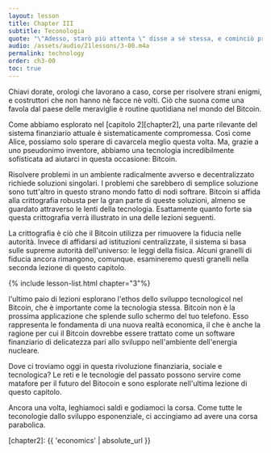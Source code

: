 ```yaml
---
layout: lesson
title: Chapter III
subtitle: Teconologia
quote: "\"Adesso, starò più attenta \" disse a sè stessa, e cominciò prendendo la piccola chiave dorata, e aprendo la porta che immetteva nel giardino."
audio: /assets/audio/21lessons/3-00.m4a
permalink: technology
order: ch3-00
toc: true
---
```


Chiavi dorate, orologi che lavorano a caso, corse per risolvere strani enigmi, 
e costruttori che non hanno nè facce nè volti. Ciò che suona come una favola dal 
paese delle meraviglie è routine quotidiana nel mondo del Bitcoin.

Come abbiamo esplorato nel [capitolo 2][chapter2], una parte rilevante del sistema finanziario attuale 
è sistematicamente compromessa. Così come Alice, possiamo solo sperare di cavarcela meglio 
questa volta. Ma, grazie a uno pseudonimo inventore, abbiamo una 
tecnologia incredibilmente sofisticata ad aiutarci in questa occasione: Bitcoin.

Risolvere problemi in un ambiente radicalmente avverso e decentralizzato 
richiede soluzioni singolari. I problemi che sarebbero di semplice soluzione sono 
tutt'altro in questo strano mondo fatto di nodi softrare. Bitcoin si affida alla 
crittografia robusta per la gran parte di queste soluzioni, almeno se guardato 
attraverso le lenti della tecnologia. Esattamente quanto forte sia questa 
crittografia verrà illustrato in una delle lezioni seguenti.

La crittografia è ciò che il Bitcoin utilizza per rimuovere la fiducia nelle 
autorità. Invece di affidarsi ad istituzioni centralizzate, il sistema si 
basa sulle supreme autorità dell'universo: le leggi della fisica. Alcuni granelli 
di fiducia ancora rimangono, comunque. esamineremo questi granelli nella 
seconda lezione di questo capitolo.

{% include lesson-list.html chapter="3"%}

l'ultimo paio di lezioni esplorano l'ethos dello sviluppo tecnologicol nel 
Bitcoin, che è importante come la tecnologia stessa. Bitcoin non è
la prossima applicazione che splende sullo schermo del tuo telefono. Esso 
rappresenta le fondamenta di una nuova realtà economica, il che è anche la 
ragione per cui il Bitcoin dovrebbe essere trattato come un software finanziario 
di delicatezza pari allo sviluppo nell'ambiente dell'energia nucleare.

Dove ci troviamo oggi in questa rivoluzione finanziaria, sociale e tecnologica? Le reti
e le tecnologie del passato possono servire come matafore per il futuro del Bitocoin e
sono esplorate nell'ultima lezione di questo capitolo.

Ancora una volta, leghiamoci saldi e godiamoci la corsa. Come tutte le teconologie dallo sviluppo 
esponenziale, ci accingiamo ad avere una corsa parabolica.

<!-- Internal -->
[chapter2]: {{ 'economics' | absolute_url }}

<!-- Wikipedia -->
[alice]: https://en.wikipedia.org/wiki/Alice%27s_Adventures_in_Wonderland
[carroll]: https://en.wikipedia.org/wiki/Lewis_Carroll
